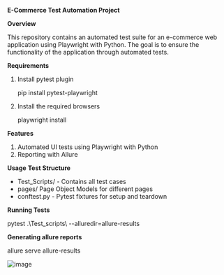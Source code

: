 **E-Commerce Test Automation Project**

**Overview**

This repository contains an automated test suite for an e-commerce web application using Playwright with Python. The goal is to ensure the functionality of the application through automated tests.

**Requirements**

1. Install pytest plugin

   pip install pytest-playwright

2. Install the required browsers

   playwright install

**Features**

1. Automated UI tests using Playwright with Python
2. Reporting with Allure

**Usage**
**Test Structure**
- Test_Scripts/ - Contains all test cases
- pages/ Page Object Models for different pages
- conftest.py - Pytest fixtures for setup and teardown

**Running Tests**
 
 pytest .\Test_scripts\   --alluredir=allure-results

 **Generating allure reports**
 
 allure serve allure-results

![image](https://github.com/user-attachments/assets/d337c180-26ac-4593-9f46-3b94efb73e37)


